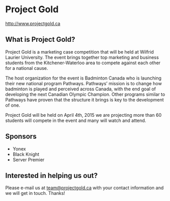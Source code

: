 # Project Gold

http://www.projectgold.ca

## What is Project Gold?

Project Gold is a marketing case competition that will be held at Wilfrid Laurier University. The event brings together top marketing and business students from the Kitchener-Waterloo area to compete against each other for a national cause.

The host organization for the event is Badminton Canada who is launching their new national program Pathways. Pathways’ mission is to change how badminton is played and perceived across Canada, with the end goal of developing the next Canadian Olympic Champion. Other programs similar to Pathways have proven that the structure it brings is key to the development of one.

Project Gold will be held on April 4th, 2015 we are projecting more than 60 students will compete in the event and many will watch and attend.

## Sponsors

- Yonex
- Black Knight
- Server Premier

## Interested in helping us out?

Please e-mail us at team@projectgold.ca with your contact information and we will get in touch. Thanks!
